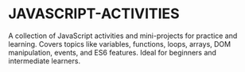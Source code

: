 # JAVASCRIPT-ACTIVITIES
A collection of JavaScript activities and mini-projects for practice and learning. Covers topics like variables, functions, loops, arrays, DOM manipulation, events, and ES6 features. Ideal for beginners and intermediate learners.
